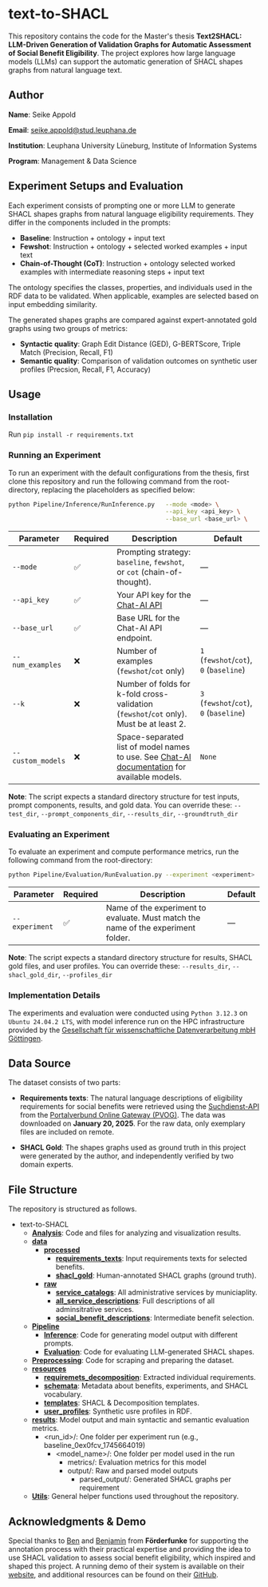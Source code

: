 # text-to-SHACL

This repository contains the code for the Master's thesis **Text2SHACL: LLM-Driven Generation of Validation Graphs for Automatic Assessment of Social Benefit Eligibility**. The project explores how large language models (LLMs) can support the automatic generation of SHACL shapes graphs from natural language text.

## Author

**Name**: Seike Appold

**Email**: seike.appold@stud.leuphana.de

**Institution**: Leuphana University Lüneburg, Institute of Information Systems

**Program**: Management & Data Science

## Experiment Setups and Evaluation

Each experiment consists of prompting one or more LLM to generate SHACL shapes graphs from natural language eligibility requirements. They differ in the components included in the prompts:
- **Baseline**: Instruction + ontology + input text
- **Fewshot**: Instruction + ontology + selected worked examples + input text
- **Chain-of-Thought (CoT)**: Instruction + ontology selected worked examples with intermediate reasoning steps + input text

The ontology specifies the classes, properties, and individuals used in the RDF data to be validated. When applicable, examples are selected based on input embedding similarity.

The generated shapes graphs are compared against expert-annotated gold graphs using two groups of metrics:
- **Syntactic quality**: Graph Edit Distance (GED), G-BERTScore, Triple Match (Precision, Recall, F1)
- **Semantic quality**: Comparison of validation outcomes on synthetic user profiles (Precsion, Recall, F1, Accuracy)

## Usage

### Installation

Run `pip install -r requirements.txt`

### Running an Experiment

To run an experiment with the default configurations from the thesis, first clone this repository and run the following command from the root-directory, replacing the placeholders as specified below:

```bash
python Pipeline/Inference/RunInference.py   --mode <mode> \
                                            --api_key <api_key> \
                                            --base_url <base_url> \
```

| Parameter                 | Required | Description                                                                                        | Default                             |
| ------------------------- | -------- | -------------------------------------------------------------------------------------------------- | ----------------------------------- |
| `--mode`                  | ✅        | Prompting strategy: `baseline`, `fewshot`, or `cot` (chain-of-thought).                            | —                                   |
| `--api_key`               | ✅        | Your API key for the [Chat-AI API](https://docs.hpc.gwdg.de/services/saia/index.html#api-request) | —                                   |
| `--base_url`              | ✅        | Base URL for the Chat-AI API endpoint.                                                             | —                                   |
| `--num_examples`          | ❌        | Number of examples (`fewshot`/`cot` only)                       | `1` (`fewshot`/`cot`), `0` (`baseline`)                                 |
| `--k`                     | ❌        | Number of folds for k-fold cross-validation (`fewshot`/`cot` only). Must be at least 2.            | `3` (`fewshot`/`cot`), `0` (`baseline`)                                 |
| `--custom_models`         | ❌        | Space-separated list of model names to use. See [Chat-AI documentation](https://docs.hpc.gwdg.de/services/chat-ai/models/index.html) for available models.   | `None`                              |

**Note**: The script expects a standard directory structure for test inputs, prompt components, results, and gold data. You can override these: `--test_dir`, `--prompt_components_dir`, `--results_dir`, `--groundtruth_dir`

### Evaluating an Experiment

To evaluate an experiment and compute performance metrics, run the following command from the root-directory:
```bash
python Pipeline/Evaluation/RunEvaluation.py --experiment <experiment>
```

| Parameter                 | Required | Description                                                                                        | Default                             |
| ------------------------- | -------- | -------------------------------------------------------------------------------------------------- | ----------------------------------- |
| `--experiment`                  | ✅        | Name of the experiment to evaluate. Must match the name of the experiment folder.                           | —

**Note**: The script expects a standard directory structure for results, SHACL gold files, and user profiles. You can override these: `--results_dir`, `--shacl_gold_dir`, `--profiles_dir`

### Implementation Details

The experiments and evaluation were conducted using `Python 3.12.3` on `Ubuntu 24.04.2 LTS`, with model inference run on the HPC infrastructure provided by the [Gesellschaft für wissenschaftliche Datenverarbeitung mbH Göttingen](https://docs.hpc.gwdg.de/services/chat-ai/).

## Data Source

The dataset consists of two parts:

- **Requirements texts**: The natural language descriptions of eligibility requirements for social benefits were retrieved using the [Suchdienst-API](https://anbindung.pvog.cloud-bdc.dataport.de/api/suchdienst) from the [Portalverbund Online Gateway (PVOG)](https://anbindung.pvog.cloud-bdc.dataport.de/about-us). The data was downloaded on **January 20, 2025**. For the raw data, only exemplary files are included on remote.

- **SHACL Gold**: The shapes graphs used as ground truth in this project were generated by the author, and independently verified by two domain experts.

## File Structure

The repository is structured as follows.

- text-to-SHACL
    - **[Analysis](Analysis)**: Code and files for analyzing and visualization results.
    - **[data](data)**
        - **[processed](data/processed)**
            - **[requirements_texts](data/processed/shacl_gold)**: Input requirements texts for selected benefits.
            - **[shacl_gold](data/processed/requirements_texts)**: Human-annotated SHACL graphs (ground truth).
        - **[raw](data/raw)**
            - **[service_catalogs](data/raw/service_catalogs)**: All administrative services by municiaplity.
            - **[all_service_descriptions](data/raw/service_descriptions)**: Full descriptions of all adminsitrative services.
            - **[social_benefit_descriptions](data/raw/social_benefit_descriptions)**: Intermediate benefit selection.
    - **[Pipeline](Pipeline)**
        - **[Inference](Pipeline/Inference)**: Code for generating model output with different prompts.
        - **[Evaluation](Pipeline/Evaluation)**: Code for evaluating LLM-generated SHACL shapes.
    - **[Preprocessing](Preprocessing)**: Code for scraping and preparing the dataset.
    - **[resources](resources)**
        - **[requiremets_decomposition](resources/requirements_decomposition)**: Extracted individual requirements.
        - **[schemata](resources/schemata)**: Metadata about benefits, experiments, and SHACL vocabulary.
        - **[templates](resources/templates)**: SHACL & Decomposition templates.
        - **[user_profiles](resources/user_profiles)**: Synthetic usre profiles in RDF.
    - **[results](results)**: Model output and main syntactic and semantic evaluation metrics.
         - <run_id>/: One folder per experiment run (e.g., baseline_0ex0fcv_1745664019)
            - <model_name>/: One folder per model used in the run
                - metrics/: Evaluation metrics for this model
                - output/: Raw and parsed model outputs
                    - parsed_output/: Generated SHACL graphs per requirement
    - **[Utils](Utils)**: General helper functions used throughout the repository.


## Acknowledgments & Demo

Special thanks to [Ben](https://github.com/wbglaeser) and [Benjamin](github.com/benjaminaaron) from **Förderfunke** for supporting the annotation process with their practical expertise and providing the idea to use SHACL validation to assess social benefit eligibility, which inspired and shaped this project. A running demo of their system is available on their [website](https://foerderfunke.org/), and additional resources can be found on their [GitHub](https://github.com/Citizen-Knowledge-Graph).